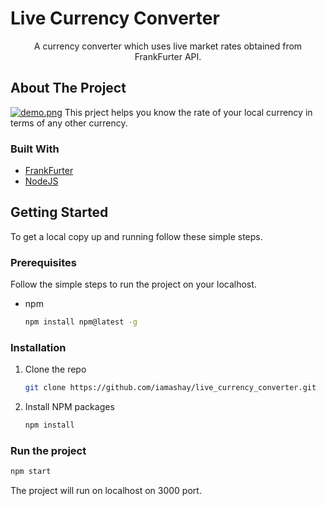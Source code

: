 # Live Currency Converter

  <p align="center">
A currency converter which uses live market rates obtained from FrankFurter API.


<!-- ABOUT THE PROJECT -->
## About The Project

[![demo.png](https://i.postimg.cc/yNRfxvZq/Screenshot-from-2022-02-13-14-42-21.png)](https://postimg.cc/LqHk0kDv)
This prject helps you know the rate of your local currency in terms of any other currency.

### Built With

* [FrankFurter](https://frankfurter.app/)
* [NodeJS](https://nodejs.org/en/)



<!-- GETTING STARTED -->
## Getting Started

To get a local copy up and running follow these simple steps.

### Prerequisites

Follow the simple steps to run the project on your localhost.
  
* npm
  ```sh
  npm install npm@latest -g
  ```

### Installation

1. Clone the repo
   ```sh
   git clone https://github.com/iamashay/live_currency_converter.git
   ```
2. Install NPM packages
   ```sh
   npm install
   ```
   
### Run the project
   ```sh
   npm start
   ```
The project will run on localhost on 3000 port.



